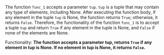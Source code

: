 The function `func_1` accepts a parameter `tup`. `tup` is a tuple that may contain any type of elements, including None. After executing the function body, if any element in the tuple `tup` is None, the function returns `True`; otherwise, it returns `False`. Therefore, the functionality of the function `func_1` is to accept a tuple `tup` and return `True` if any element in the tuple is None, and `False` if none of the elements are None. 

Functionality: **The function accepts a parameter tup, returns `True` if any element in tup is None. If no element in tup is None, it returns `False`.**